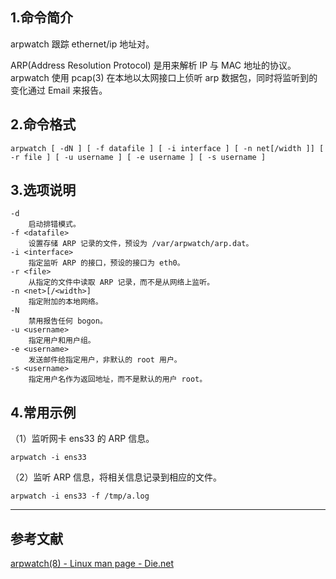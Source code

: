 ## 1.命令简介
arpwatch 跟踪 ethernet/ip 地址对。

ARP(Address Resolution Protocol) 是用来解析 IP 与 MAC 地址的协议。 arpwatch 使用 pcap(3) 在本地以太网接口上侦听 arp 数据包，同时将监听到的变化通过 Email 来报告。

## 2.命令格式
```shell
arpwatch [ -dN ] [ -f datafile ] [ -i interface ] [ -n net[/width ]] [ -r file ] [ -u username ] [ -e username ] [ -s username ]
```

## 3.选项说明
```
-d
	启动排错模式。
-f <datafile>
	设置存储 ARP 记录的文件，预设为 /var/arpwatch/arp.dat。
-i <interface>
	指定监听 ARP 的接口，预设的接口为 eth0。
-r <file>
	从指定的文件中读取 ARP 记录，而不是从网络上监听。
-n <net>[/<width>]
	指定附加的本地网络。
-N
	禁用报告任何 bogon。
-u <username>
	指定用户和用户组。
-e <username>
	发送邮件给指定用户，非默认的 root 用户。
-s <username>
	指定用户名作为返回地址，而不是默认的用户 root。
```

## 4.常用示例

（1）监听网卡 ens33 的 ARP 信息。

```shell
arpwatch -i ens33
```

（2）监听 ARP 信息，将相关信息记录到相应的文件。

```shell
arpwatch -i ens33 -f /tmp/a.log
```

---
## 参考文献
[arpwatch(8) - Linux man page - Die.net](https://linux.die.net/man/8/arpwatch)
